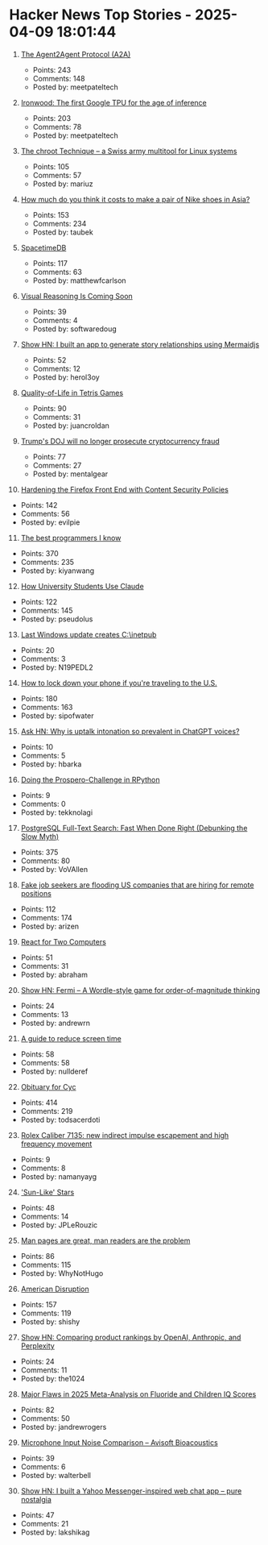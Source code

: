 # Hacker News Top Stories - 2025-04-09 18:01:44

1. [The Agent2Agent Protocol (A2A)](https://developers.googleblog.com/en/a2a-a-new-era-of-agent-interoperability/)
   - Points: 243
   - Comments: 148
   - Posted by: meetpateltech

2. [Ironwood: The first Google TPU for the age of inference](https://blog.google/products/google-cloud/ironwood-tpu-age-of-inference/)
   - Points: 203
   - Comments: 78
   - Posted by: meetpateltech

3. [The chroot Technique – a Swiss army multitool for Linux systems](https://livesys.se/posts/the-chroot-technique/)
   - Points: 105
   - Comments: 57
   - Posted by: mariuz

4. [How much do you think it costs to make a pair of Nike shoes in Asia?](https://threadreaderapp.com/thread/1909741170953273353.html)
   - Points: 153
   - Comments: 234
   - Posted by: taubek

5. [SpacetimeDB](https://spacetimedb.com/)
   - Points: 117
   - Comments: 63
   - Posted by: matthewfcarlson

6. [Visual Reasoning Is Coming Soon](http://arcturus-labs.com/blog/2025/03/31/visual-reasoning-is-coming-soon/)
   - Points: 39
   - Comments: 4
   - Posted by: softwaredoug

7. [Show HN: I built an app to generate story relationships using Mermaidjs](https://github.com/herol3oy/austen)
   - Points: 52
   - Comments: 12
   - Posted by: herol3oy

8. [Quality-of-Life in Tetris Games](https://jcarlosroldan.com/post/355)
   - Points: 90
   - Comments: 31
   - Posted by: juancroldan

9. [Trump's DOJ will no longer prosecute cryptocurrency fraud](https://www.theverge.com/policy/645399/trump-doj-cryptocurrency-fraud-prosecutions-memo)
   - Points: 77
   - Comments: 27
   - Posted by: mentalgear

10. [Hardening the Firefox Front End with Content Security Policies](https://attackanddefense.dev/2025/04/09/hardening-the-firefox-frontend-with-content-security-policies.html)
   - Points: 142
   - Comments: 56
   - Posted by: evilpie

11. [The best programmers I know](https://endler.dev/2025/best-programmers/)
   - Points: 370
   - Comments: 235
   - Posted by: kiyanwang

12. [How University Students Use Claude](https://www.anthropic.com/news/anthropic-education-report-how-university-students-use-claude)
   - Points: 122
   - Comments: 145
   - Posted by: pseudolus

13. [Last Windows update creates C:\inetpub](https://infosec.exchange/@wdormann/114308857330723919)
   - Points: 20
   - Comments: 3
   - Posted by: N19PEDL2

14. [How to lock down your phone if you're traveling to the U.S.](https://www.washingtonpost.com/technology/2025/03/27/cbp-cell-phones-devices-traveling-us/)
   - Points: 180
   - Comments: 163
   - Posted by: sipofwater

15. [Ask HN: Why is uptalk intonation so prevalent in ChatGPT voices?](undefined)
   - Points: 10
   - Comments: 5
   - Posted by: hbarka

16. [Doing the Prospero-Challenge in RPython](https://pypy.org/posts/2025/04/prospero-in-rpython.html)
   - Points: 9
   - Comments: 0
   - Posted by: tekknolagi

17. [PostgreSQL Full-Text Search: Fast When Done Right (Debunking the Slow Myth)](https://blog.vectorchord.ai/postgresql-full-text-search-fast-when-done-right-debunking-the-slow-myth)
   - Points: 375
   - Comments: 80
   - Posted by: VoVAllen

18. [Fake job seekers are flooding US companies that are hiring for remote positions](https://www.cnbc.com/2025/04/08/fake-job-seekers-use-ai-to-interview-for-remote-jobs-tech-ceos-say.html)
   - Points: 112
   - Comments: 174
   - Posted by: arizen

19. [React for Two Computers](https://overreacted.io/react-for-two-computers/)
   - Points: 51
   - Comments: 31
   - Posted by: abraham

20. [Show HN: Fermi – A Wordle-style game for order-of-magnitude thinking](https://fermi-game.andrewnoble.me/)
   - Points: 24
   - Comments: 13
   - Posted by: andrewrn

21. [A guide to reduce screen time](https://speedbumpapp.com/en/blog/how-to-reduce-screen-time/)
   - Points: 58
   - Comments: 58
   - Posted by: nullderef

22. [Obituary for Cyc](https://yuxi-liu-wired.github.io/essays/posts/cyc/)
   - Points: 414
   - Comments: 219
   - Posted by: todsacerdoti

23. [Rolex Caliber 7135: new indirect impulse escapement and high frequency movement](https://www.hodinkee.com/articles/introducing-rolex-land-dweller)
   - Points: 9
   - Comments: 8
   - Posted by: namanyayg

24. ['Sun-Like' Stars](https://www.centauri-dreams.org/2025/04/08/on-sun-like-stars/)
   - Points: 48
   - Comments: 14
   - Posted by: JPLeRouzic

25. [Man pages are great, man readers are the problem](https://whynothugo.nl/journal/2025/04/09/man-pages-are-great-man-readers-are-the-problem/)
   - Points: 86
   - Comments: 115
   - Posted by: WhyNotHugo

26. [American Disruption](https://stratechery.com/2025/american-disruption/)
   - Points: 157
   - Comments: 119
   - Posted by: shishy

27. [Show HN: Comparing product rankings by OpenAI, Anthropic, and Perplexity](https://productrank.ai/)
   - Points: 24
   - Comments: 11
   - Posted by: the1024

28. [Major Flaws in 2025 Meta-Analysis on Fluoride and Children IQ Scores](https://osf.io/preprints/osf/zhm54_v3)
   - Points: 82
   - Comments: 50
   - Posted by: jandrewrogers

29. [Microphone Input Noise Comparison – Avisoft Bioacoustics](https://avisoft.com/recorder-tests/)
   - Points: 39
   - Comments: 6
   - Posted by: walterbell

30. [Show HN: I built a Yahoo Messenger-inspired web chat app – pure nostalgia](https://buzzed.chat)
   - Points: 47
   - Comments: 21
   - Posted by: lakshikag

